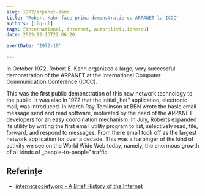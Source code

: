 ```yaml
---
slug: 1972/arpanet-demo
title: 'Robert Kahn face prima demonstrație cu ARPANET la ICCC'
authors: [ilg-ul]
tags: [international, internet, autor:liviu.ionescu]
date: 2023-12-13T22:06:20

eventDate: '1972-10'

---
```


In October 1972, Robert E. Kahn organized a large, very successful demonstration of the ARPANET at the International Computer Communication Conference (ICCC).

<!-- truncate -->

This was the first public demonstration of this new network technology to the public. It was also in 1972 that the initial „hot” application, electronic mail, was introduced. In March Ray Tomlinson at BBN wrote the basic email message send and read software, motivated by the need of the ARPANET developers for an easy coordination mechanism. In July, Roberts expanded its utility by writing the first email utility program to list, selectively read, file, forward, and respond to messages. From there email took off as the largest network application for over a decade. This was a harbinger of the kind of activity we see on the World Wide Web today, namely, the enormous growth of all kinds of „people-to-people” traffic.

## Referințe

- [internetsociety.org - A Brief History of the Internet](https://www.internetsociety.org/internet/history-internet/brief-history-internet/)
